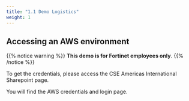 ```yaml
---
title: "1.1 Demo Logistics"
weight: 1
---
```



## Accessing an AWS environment 

{{% notice warning %}}
**This demo is for Fortinet employees only**. 
{{% /notice %}}

To get the credentials, please access the CSE Americas International Sharepoint page.

You will find the AWS credentials and login page.